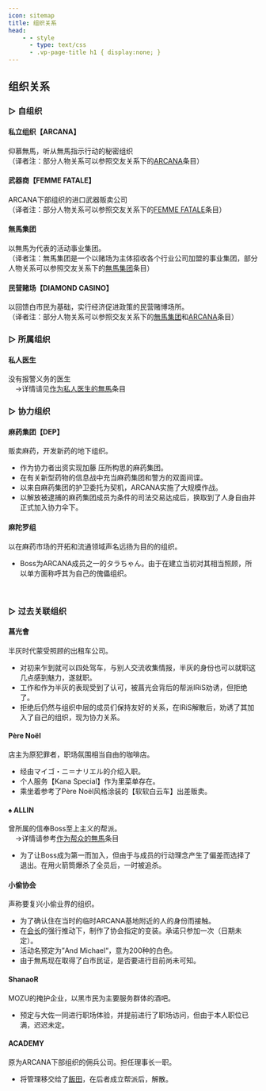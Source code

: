 ```yaml
---
icon: sitemap
title: 组织关系
head:
    - - style
      - type: text/css
      - .vp-page-title h1 { display:none; }
---
```

## <div class="text-bg-grey"> 组织关系 <i class="fa-solid fa-sitemap" style="color: lightSteelblue"></i></div>
### <div class="text-bg-blue"> ▷ 自组织 </div>

#### <span class="underline-blue"><i class="fa-solid fa-moon"></i> 私立组织【ARCANA】</span>
仰慕無馬，听从無馬指示行动的秘密组织 <br>
<span style="color:var(--vp-c-text-mute)">（译者注：部分人物关系可以参照交友关系下的<a href="./friendship/self/arcana.html">ARCANA</a>条目）</span>

#### <span class="underline-blue"><i class="fa-solid fa-gun"></i> 武器商【FEMME FATALE】</span>
ARCANA下部组织的进口武器贩卖公司 <br>
<span style="color:var(--vp-c-text-mute)">（译者注：部分人物关系可以参照交友关系下的<a href="./friendship/self/femme-fatale.html">FEMME FATALE</a>条目）</span>

#### <span class="underline-blue"><i class="fa-solid fa-crown"></i> 無馬集团&ensp;</span>
以無馬为代表的活动事业集团。 <br>
<span style="color:var(--vp-c-text-mute)">（译者注：無馬集团是一个以赌场为主体招收各个行业公司加盟的事业集团，部分人物关系可以参照交友关系下的<a href="./friendship/self/nsm-group.html">無馬集团</a>条目）</span>

#### <span class="underline-blue"><i class="fa-solid fa-gem"></i> 民营赌场【DIAMOND CASINO】</span>
以回馈白市民为基础，实行经济促进政策的民营赌博场所。 <br>
<span style="color:var(--vp-c-text-mute)">（译者注：部分人物关系可以参照交友关系下的<a href="./friendship/self/nsm-group.html">無馬集团</a>和<a href="./friendship/self/arcana.html">ARCANA</a>条目）</span>
<br>

### <div class="text-bg-blue"> ▷ 所属组织 </div>

#### <span class="underline-blue"><i class="fa-solid fa-stethoscope"></i> 私人医生&ensp;</span>
没有报警义务的医生 <br>
&emsp;→详情请见[作为私人医生的無馬](./index.html#▷-作为私人医生的無馬)条目
<br>

### <div class="text-bg-blue"> ▷ 协力组织 </div>

#### <span class="underline-blue"><i class="fa-solid fa-flask"></i> 麻药集团【DEP】</span>
<CollapsableText label="> 剧情" margin="20px 0 0 0">
  <div class="collapsed-border">
    <div style="margin-bottom:10px">贩卖麻药，开发新药的地下组织。</div>
    <ul>
      <li>作为协力者出资实现<Anchor href="katou">加藤 压</Anchor>所构思的麻药集团。</li>
      <li>在有关新型药物的信息战中充当麻药集团和警方的双面间谍。</li>
      <li>以来自麻药集团的护卫委托为契机，ARCANA实施了大规模作战。</li>
      <li>以解放被逮捕的麻药集团成员为条件的司法交易达成后，换取到了人身自由并正式加入协力伞下。</li>
    </ul>
  </div>
</CollapsableText>

#### <span class="underline-blue"><i class="fa-solid fa-cannabis"></i> 麻陀罗组&ensp;</span>
<CollapsableText label="> 剧情" margin="20px 0 0 0">
  <div class="collapsed-border">
    <div style="margin-bottom:10px">
      以在麻药市场的开拓和流通领域声名远扬为目的的组织。<br>
    </div>
    <ul>
      <li>Boss为ARCANA成员之一的<Anchor href="tarachan">タラちゃん</Anchor>。由于在建立当初对其相当照顾，所以单方面称呼其为自己的傀儡组织。</li>
    </ul>
  </div>
</CollapsableText>

<br>

### <div class="text-bg-blue"> ▷ 过去关联组织 </div>
#### <span class="underline-blue"><i class="fa-solid fa-car"></i> 菖光會&ensp;</span>
<CollapsableText label="> 剧情" margin="20px 0 0 0">
  <div class="collapsed-border">
    <div style="margin-bottom:10px">半灰时代蒙受照顾的出租车公司。</div>
    <ul>
      <li>对初来乍到就可以四处驾车，与别人交流收集情报，半灰的身份也可以就职这几点感到魅力，遂就职。</li>
      <li>工作和作为半灰的表现受到了认可，被菖光会背后的帮派<Anchor href="iris">IRiS</Anchor>劝诱，但拒绝了。</li>
      <li>拒绝后仍然与组织中层的成员们保持友好的关系，在<Anchor href="iris">IRiS</Anchor>解散后，劝诱了其加入了自己的组织，现为协力关系。</li>
    </ul>
  </div>  
</CollapsableText>

#### <span class="underline-blue"><i class="fa-solid fa-mug-hot"></i> Père Noël&ensp;</span>
<CollapsableText label="> 剧情" margin="20px 0 0 0">
  <div class="collapsed-border">
  <div style="margin-bottom:10px">店主为原犯罪者，职场氛围相当自由的咖啡店。</div>
    <ul>
      <li>经由<Anchor href="narieru">マイゴ・ニ＝ナリエル</Anchor>的介绍入职。</li>
      <li>个人服务【Kana Special】作为里菜单存在。</li>
      <li>乘坐着参考了Père Noël风格涂装的【软软白云车】出差贩卖。</li>
    </ul>
  </div>
</CollapsableText>

#### <span class="underline-blue">♠️ ALLIN&ensp;</span>
<CollapsableText label="> 剧情" margin="20px 0 0 0">
  <div class="collapsed-border">
    <div style="margin-bottom:10px">
      曾所属的信奉Boss至上主义的帮派。<br>
      &emsp;→详情请参考<a href="./index.html#▷-作为帮众的無馬">作为帮众的無馬</a>条目
    </div>
    <ul>
      <li>为了让Boss成为第一而加入，但由于与成员的行动理念产生了偏差而选择了退出。在用火箭筒爆杀了全员后，一时被追杀。</li>
    </ul>
  </div>
</CollapsableText>

#### <span class="underline-blue"><i class="fa-solid fa-face-surprise"></i> 小偷协会&ensp;</span>
<CollapsableText label="> 剧情" margin="20px 0 0 0">
  <div class="collapsed-border">
    <div style="margin-bottom:10px">声称要复兴小偷业界的组织。</div>
    <ul>
      <li>为了确认住在当时的临时<Anchor href="arcana">ARCANA</Anchor>基地附近的人的身份而接触。</li>
      <li>在<a href="#" title="音鳴 ミックス">会长</a>的强行推动下，制作了协会指定的变装。承诺只参加一次（日期未定）。</li>
      <li>活动名预定为”And Michael“，意为200种的白色。</li>
      <li>由于無馬现在取得了白市民证，是否要进行目前尚未可知。</li>
    </ul>
  </div>
</CollapsableText>

#### <span class="underline-blue"><i class="fa-solid fa-champagne-glasses"></i> ShanaoR&ensp;</span>
<CollapsableText label="> 剧情" margin="20px 0 0 0">
  <div class="collapsed-border">
    <div style="margin-bottom:10px">
      <Anchor href="mozu">MOZU</Anchor>的掩护企业，以黑市民为主要服务群体的酒吧。
    </div>
    <ul>
      <li>预定与<Anchor href="taisa">大佐</Anchor>一同进行职场体验，并提前进行了职场访问，但由于本人职位已满，迟迟未定。</li>
    </ul>
  </div>
</CollapsableText>

#### <span class="underline-blue"><i class="fa-solid fa-person-rifle"></i> ACADEMY&ensp;</span>
<CollapsableText label="> 剧情" margin="20px 0 0 0">
  <div class="collapsed-border">
    <div style="margin-bottom:10px">
      原为<Anchor href="arcana">ARCANA</Anchor>下部组织的佣兵公司。担任理事长一职。</div>
    <ul>
      <li>将管理移交给了<a href="#" title="飯田 けんつ">飯田</a>，在后者成立帮派后，解散。</li>
    </ul>
  </div>
</CollapsableText>
